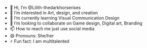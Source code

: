 - 👋 Hi, I’m @Lilith-thedarkhorserises
- 👀 I’m interested in Art, design, and creation
- 🌱 I’m currently learning Visual Communication Design
- 💞️ I’m looking to collaborate on Game design, Digital art, Branding
- 📫 How to reach me just use social media
- 😄 Pronouns: She/her
- ⚡ Fun fact: I am multitalented

<!---
Lilith-thedarkhorserises/Lilith-thedarkhorserises is a ✨ special ✨ repository because its `README.md` (this file) appears on your GitHub profile.
You can click the Preview link to take a look at your changes.
--->

